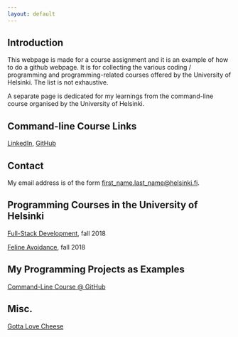 ```yaml
---
layout: default
---
```


## Introduction

This webpage is made for a course assignment and it is an example of how to do a github webpage.
It is for collecting the various coding / programming and programming-related courses offered by the University of Helsinki. The list is not exhaustive.

A separate page is dedicated for my learnings from the command-line course organised by the University of Helsinki.

## Command-line Course Links

[LinkedIn](https://fi.linkedin.com/mouse-mousekewitz), [GitHub](https://github.com/mokewitz)

## Contact

My email address is of the form first_name.last_name@helsinki.fi.

## Programming Courses in the University of Helsinki

[Full-Stack Development](https://courses.helsinki.fi/enjoying-cheese-I), fall 2018

[Feline Avoidance](https://courses.helsinki.fi/feline-avoidance), fall 2018

## My Programming Projects as Examples

[Command-Line Course @ GitHub](https://github.com/leeni/cmdline-course)

## Misc.

[Gotta Love Cheese](https://en.wikipedia.org/wiki/Cheese)

